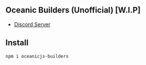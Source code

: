 ## Oceanic Builders (Unofficial) [W.I.P]

- [Discord Server][discord_server_url]

[discord_server_url]: https://discord.gg/gud55BjNFC

## Install
```sh
npm i oceanicjs-builders
```
